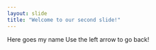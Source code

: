 ```yaml
---
layout: slide
title: "Welcome to our second slide!"
---
```

Here goes my name
Use the left arrow to go back!
